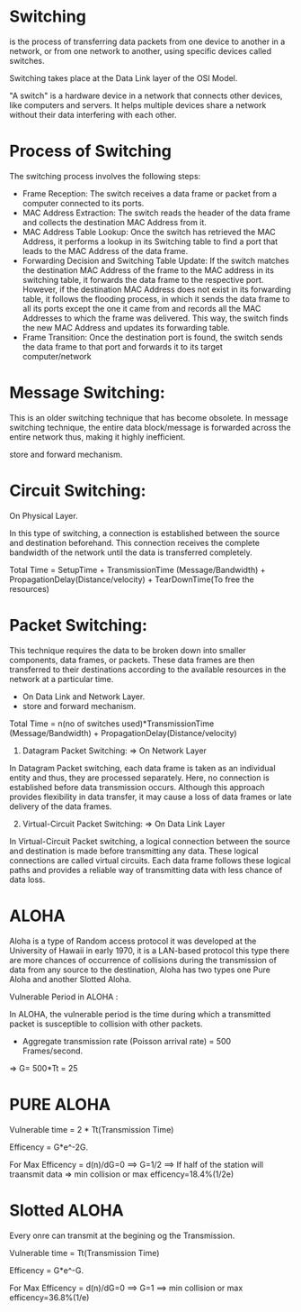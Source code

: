 # Switching 

is the process of transferring data packets from one device to another in a network, or from one network to another, using specific devices called switches.

Switching takes place at the Data Link layer of the OSI Model.

"A switch" is a hardware device in a network that connects other devices, like computers and servers. It helps multiple devices share a network without their data interfering with each other.

# Process of Switching

The switching process involves the following steps:

- Frame Reception: The switch receives a data frame or packet from a computer connected to its ports.
- MAC Address Extraction: The switch reads the header of the data frame and collects the destination MAC Address from it.
- MAC Address Table Lookup: Once the switch has retrieved the MAC Address, it performs a lookup in its Switching table to find a port that leads to the MAC Address of the data frame.
- Forwarding Decision and Switching Table Update: If the switch matches the destination MAC Address of the frame to the MAC address in its switching table, it forwards the data frame to the respective port. However, if the destination MAC Address does not exist in its forwarding table, it follows the flooding process, in which it sends the data frame to all its ports except the one it came from and records all the MAC Addresses to which the frame was delivered. This way, the switch finds the new MAC Address and updates its forwarding table.
- Frame Transition: Once the destination port is found, the switch sends the data frame to that port and forwards it to its target computer/network

# Message Switching: 

This is an older switching technique that has become obsolete. In message switching technique, the entire data block/message is forwarded across the entire network thus, making it highly inefficient.

store and forward mechanism.

# Circuit Switching:

On Physical Layer.

In this type of switching, a connection is established between the source and destination beforehand. This connection receives the complete bandwidth of the network until the data is transferred completely.

Total Time = SetupTime + TransmissionTime (Message/Bandwidth) + PropagationDelay(Distance/velocity) + TearDownTime(To free the resources)

# Packet Switching: 

This technique requires the data to be broken down into smaller components, data frames, or packets. These data frames are then transferred to their destinations according to the available resources in the network at a particular time.

- On Data Link and Network Layer.
- store and forward mechanism.

Total Time = n(no of switches used)*TransmissionTime (Message/Bandwidth) + PropagationDelay(Distance/velocity)

1. Datagram Packet Switching: => On Network Layer

In Datagram Packet switching, each data frame is taken as an individual entity and thus, they are processed separately. Here, no connection is established before data transmission occurs. Although this approach provides flexibility in data transfer, it may cause a loss of data frames or late delivery of the data frames.

2. Virtual-Circuit Packet Switching: => On Data Link Layer

In Virtual-Circuit Packet switching, a logical connection between the source and destination is made before transmitting any data. These logical connections are called virtual circuits. Each data frame follows these logical paths and provides a reliable way of transmitting data with less chance of data loss.

# ALOHA

Aloha is a type of Random access protocol it was developed at the University of Hawaii in early 1970, it is a LAN-based protocol this type there are more chances of occurrence of collisions during the transmission of data from any source to the destination, Aloha has two types one Pure Aloha and another Slotted Aloha.

Vulnerable Period in ALOHA :

In ALOHA, the vulnerable period is the time during which a transmitted packet is susceptible to collision with other packets.

- Aggregate transmission rate (Poisson arrival rate) = 500 Frames/second.

=> G= 500*Tt = 25 

# PURE ALOHA

Vulnerable time = 2 * Tt(Transmission Time)

Efficency = G*e^-2G.

For Max Efficency = d(n)/dG=0 ==> G=1/2 ==> If half of the station will traansmit data => min collision or max efficency=18.4%(1/2e)

# Slotted ALOHA

Every onre can transmit at the begining og the Transmission.

Vulnerable time = Tt(Transmission Time)

Efficency = G*e^-G.

For Max Efficency = d(n)/dG=0 ==> G=1 ==> min collision or max efficency=36.8%(1/e)

